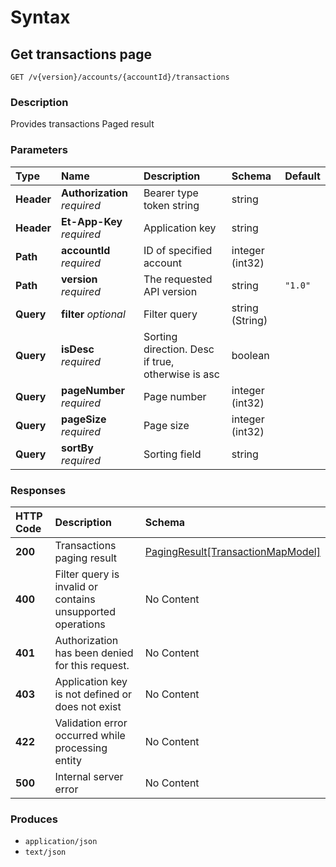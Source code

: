 # Syntax

## Get transactions page

```text
GET /v{version}/accounts/{accountId}/transactions
```

### Description

Provides transactions Paged result

### Parameters

| Type | Name | Description | Schema | Default |
| :--- | :--- | :--- | :--- | :--- |
| **Header** | **Authorization**   _required_ | Bearer type token string | string |  |
| **Header** | **Et-App-Key**   _required_ | Application key | string |  |
| **Path** | **accountId**   _required_ | ID of specified account | integer \(int32\) |  |
| **Path** | **version**   _required_ | The requested API version | string | `"1.0"` |
| **Query** | **filter**   _optional_ | Filter query | string \(String\) |  |
| **Query** | **isDesc**   _required_ | Sorting direction. Desc if true, otherwise is asc | boolean |  |
| **Query** | **pageNumber**   _required_ | Page number | integer \(int32\) |  |
| **Query** | **pageSize**   _required_ | Page size | integer \(int32\) |  |
| **Query** | **sortBy**   _required_ | Sorting field | string |  |

### Responses

| HTTP Code | Description | Schema |
| :--- | :--- | :--- |
| **200** | Transactions paging result | [PagingResult\[TransactionMapModel\]](../../definitions/#pagingresult-transactionmapmodel) |
| **400** | Filter query is invalid or contains unsupported operations | No Content |
| **401** | Authorization has been denied for this request. | No Content |
| **403** | Application key is not defined or does not exist | No Content |
| **422** | Validation error occurred while processing entity | No Content |
| **500** | Internal server error | No Content |

### Produces

* `application/json`
* `text/json`

